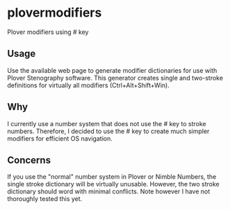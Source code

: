 # plovermodifiers
Plover modifiers using # key

## Usage
Use the available web page to generate modifier dictionaries for use with Plover Stenography software.  This generator creates single and two-stroke definitions for virtually all modifiers (Ctrl+Alt+Shift+Win).

## Why
I currently use a number system that does not use the # key to stroke numbers.  Therefore, I decided to use the # key to create much simpler modifiers for efficient OS navigation.

## Concerns
If you use the "normal" number system in Plover or Nimble Numbers, the single stroke dictionary will be virtually unusable.  However, the two stroke dictionary should word with minimal conflicts.  Note however I have not thoroughly tested this yet.
